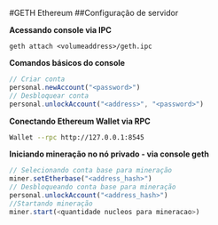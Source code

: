 #GETH Ethereum
##Configuração de servidor

**Acessando console via IPC**
``` console
geth attach <volumeaddress>/geth.ipc
```

**Comandos básicos do console**
``` javascript
// Criar conta
personal.newAccount("<password>")
// Desbloquear conta
personal.unlockAccount("<address>", "<password>")
```

**Conectando Ethereum Wallet via RPC**
``` bash
Wallet --rpc http://127.0.0.1:8545
```
**Iniciando mineração no nó privado - via console geth**

``` javascript
// Selecionando conta base para mineração
miner.setEtherbase("<address_hash>")
// Desbloqueando conta base para mineração
personal.unlockAccount("<address_hash>")
//Startando mineração
miner.start(<quantidade nucleos para mineracao>)
```
